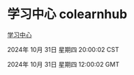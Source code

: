 # 学习中心 colearnhub
[学习中心](http://219.139.197.74:56308/colearnhub/)

2024年 10月 31日 星期四 20:00:02 CST

2024年 10月 31日 星期四 12:00:02 GMT
